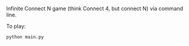 Infinite Connect N game (think Connect 4, but connect N) via command line.

To play:
```
python main.py
